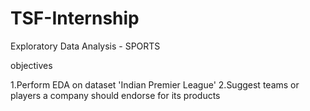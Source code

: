 # TSF-Internship

Exploratory Data Analysis - SPORTS

objectives

1.Perform EDA on dataset 'Indian Premier League'
2.Suggest teams or players a company should endorse for its products


